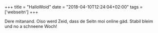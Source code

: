+++
title = "HalloWoid"
date = "2018-04-10T12:24:04+02:00"
tags = ['webseitn']
+++

Dere mitanand. Oiso werd Zeid, dass de Seitn moi online gäd. Stabil bleim und no a schneene Woch!
